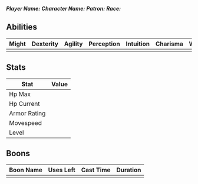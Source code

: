 ***Player Name:*** 
***Character Name:***
***Patron:***
***Race:***

## Abilities

| Might | Dexterity | Agility | Perception | Intuition | Charisma | Willpower |
| ----- | --------- | ------- | ---------- | --------- | -------- | --------- |
|       |           |         |            |           |          |           |


## Stats

| Stat         | Value |
| ------------ | ----- |
| Hp Max       |       |
| Hp Current   |       |
| Armor Rating |       |
| Movespeed    |       |
| Level        |       |
## Boons

| Boon Name | Uses Left | Cast Time | Duration |
| --------- | --------- | --------- | -------- |
|           |           |           |          |